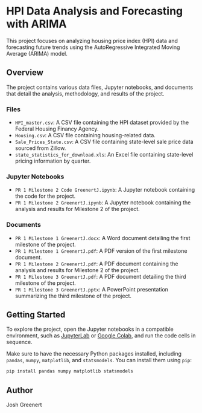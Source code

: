 # HPI Data Analysis and Forecasting with ARIMA

This project focuses on analyzing housing price index (HPI) data and forecasting future trends using the AutoRegressive Integrated Moving Average (ARIMA) model.

## Overview

The project contains various data files, Jupyter notebooks, and documents that detail the analysis, methodology, and results of the project.

### Files

- `HPI_master.csv`: A CSV file containing the HPI dataset provided by the Federal Housing Financy Agency.
- `Housing.csv`: A CSV file containing housing-related data.
- `Sale_Prices_State.csv`: A CSV file containing state-level sale price data sourced from Zillow.
- `state_statistics_for_download.xls`: An Excel file containing state-level pricing information by quarter.

### Jupyter Notebooks

- `PR 1 Milestone 2 Code GreenertJ.ipynb`: A Jupyter notebook containing the code for the project.
- `PR 1 Milestone 2 GreenertJ.ipynb`: A Jupyter notebook containing the analysis and results for Milestone 2 of the project.

### Documents

- `PR 1 Milestone 1 GreenertJ.docx`: A Word document detailing the first milestone of the project.
- `PR 1 Milestone 1 GreenertJ.pdf`: A PDF version of the first milestone document.
- `PR 1 Milestone 2 GreenertJ.pdf`: A PDF document containing the analysis and results for Milestone 2 of the project.
- `PR 1 Milestone 3 GreenertJ.pdf`: A PDF document detailing the third milestone of the project.
- `PR 1 Milestone 3 GreenertJ.pptx`: A PowerPoint presentation summarizing the third milestone of the project.

## Getting Started

To explore the project, open the Jupyter notebooks in a compatible environment, such as [JupyterLab](https://jupyter.org/) or [Google Colab](https://colab.research.google.com/), and run the code cells in sequence.

Make sure to have the necessary Python packages installed, including `pandas`, `numpy`, `matplotlib`, and `statsmodels`. You can install them using `pip`:

```bash
pip install pandas numpy matplotlib statsmodels
```

## Author

Josh Greenert